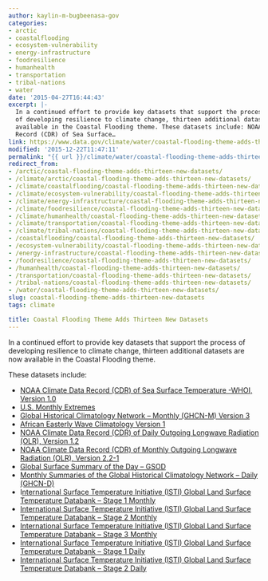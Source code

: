 ```yaml
---
author: kaylin-m-bugbeenasa-gov
categories:
- arctic
- coastalflooding
- ecosystem-vulnerability
- energy-infrastructure
- foodresilience
- humanhealth
- transportation
- tribal-nations
- water
date: '2015-04-27T16:44:43'
excerpt: |-
  In a continued effort to provide key datasets that support the process
  of developing resilience to climate change, thirteen additional datasets are now
  available in the Coastal Flooding theme. These datasets include: NOAA Climate Data
  Record (CDR) of Sea Surface…
link: https://www.data.gov/climate/water/coastal-flooding-theme-adds-thirteen-new-datasets/
modified: '2015-12-22T11:47:11'
permalink: "{{ url }}/climate/water/coastal-flooding-theme-adds-thirteen-new-datasets/"
redirect_from:
- /arctic/coastal-flooding-theme-adds-thirteen-new-datasets/
- /climate/arctic/coastal-flooding-theme-adds-thirteen-new-datasets/
- /climate/coastalflooding/coastal-flooding-theme-adds-thirteen-new-datasets/
- /climate/ecosystem-vulnerability/coastal-flooding-theme-adds-thirteen-new-datasets/
- /climate/energy-infrastructure/coastal-flooding-theme-adds-thirteen-new-datasets/
- /climate/foodresilience/coastal-flooding-theme-adds-thirteen-new-datasets/
- /climate/humanhealth/coastal-flooding-theme-adds-thirteen-new-datasets/
- /climate/transportation/coastal-flooding-theme-adds-thirteen-new-datasets/
- /climate/tribal-nations/coastal-flooding-theme-adds-thirteen-new-datasets/
- /coastalflooding/coastal-flooding-theme-adds-thirteen-new-datasets/
- /ecosystem-vulnerability/coastal-flooding-theme-adds-thirteen-new-datasets/
- /energy-infrastructure/coastal-flooding-theme-adds-thirteen-new-datasets/
- /foodresilience/coastal-flooding-theme-adds-thirteen-new-datasets/
- /humanhealth/coastal-flooding-theme-adds-thirteen-new-datasets/
- /transportation/coastal-flooding-theme-adds-thirteen-new-datasets/
- /tribal-nations/coastal-flooding-theme-adds-thirteen-new-datasets/
- /water/coastal-flooding-theme-adds-thirteen-new-datasets/
slug: coastal-flooding-theme-adds-thirteen-new-datasets
tags: climate

title: Coastal Flooding Theme Adds Thirteen New Datasets
---
```


In a continued effort to provide key datasets that support the process of developing resilience to climate change, thirteen additional datasets are now available in the Coastal Flooding theme.

These datasets include:

* [NOAA Climate Data Record (CDR) of Sea Surface Temperature -WHOI, Version 1.0](https://catalog.data.gov/dataset/noaa-climate-data-record-cdr-of-sea-surface-temperature-whoi-version-1-0)
* [U.S. Monthly Extremes](https://catalog.data.gov/dataset/u-s-monthly-extremes)
* [Global Historical Climatology Network – Monthly (GHCN-M) Version 3](https://catalog.data.gov/dataset/global-historical-climatology-network-monthly-ghcn-m-version-3)
* [African Easterly Wave Climatology Version 1](https://catalog.data.gov/dataset/african-easterly-wave-climatology-version-1)
* [NOAA Climate Data Record (CDR) of Daily Outgoing Longwave Radiation (OLR), Version 1.2](https://catalog.data.gov/dataset/noaa-climate-data-record-cdr-of-daily-outgoing-longwave-radiation-olr-version-1-2)
* [NOAA Climate Data Record (CDR) of Monthly Outgoing Longwave Radiation (OLR), Version 2.2-1](https://catalog.data.gov/dataset/noaa-climate-data-record-cdr-of-monthly-outgoing-longwave-radiation-olr-version-2-2-1)
* [Global Surface Summary of the Day – GSOD](https://catalog.data.gov/dataset/global-surface-summary-of-the-day-gsod)
* [Monthly Summaries of the Global Historical Climatology Network – Daily (GHCN-D)](https://catalog.data.gov/dataset/monthly-summaries-of-the-global-historical-climatology-network-daily-ghcn-d)
* I[nternational Surface Temperature Initiative (ISTI) Global Land Surface Temperature Databank – Stage 1 Monthly](https://catalog.data.gov/dataset/international-surface-temperature-initiative-isti-global-land-surface-temperature-databank-sta)
* [International Surface Temperature Initiative (ISTI) Global Land Surface Temperature Databank – Stage 2 Monthly](https://catalog.data.gov/dataset/international-surface-temperature-initiative-isti-global-land-surface-temperature-databank-sta5f571)
* [International Surface Temperature Initiative (ISTI) Global Land Surface Temperature Databank – Stage 3 Monthly](https://catalog.data.gov/dataset/international-surface-temperature-initiative-isti-global-land-surface-temperature-databank-staa1620)
* [International Surface Temperature Initiative (ISTI) Global Land Surface Temperature Databank – Stage 1 Daily](https://catalog.data.gov/dataset/international-surface-temperature-initiative-isti-global-land-surface-temperature-databank-sta1c63d)
* [International Surface Temperature Initiative (ISTI) Global Land Surface Temperature Databank – Stage 2 Daily](https://catalog.data.gov/dataset/international-surface-temperature-initiative-isti-global-land-surface-temperature-databank-sta3f4f9)
